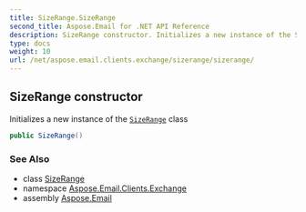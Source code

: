 ```yaml
---
title: SizeRange.SizeRange
second_title: Aspose.Email for .NET API Reference
description: SizeRange constructor. Initializes a new instance of the SizeRange class
type: docs
weight: 10
url: /net/aspose.email.clients.exchange/sizerange/sizerange/
---
```

## SizeRange constructor

Initializes a new instance of the [`SizeRange`](../) class

```csharp
public SizeRange()
```

### See Also

* class [SizeRange](../)
* namespace [Aspose.Email.Clients.Exchange](../../sizerange/)
* assembly [Aspose.Email](../../../)


